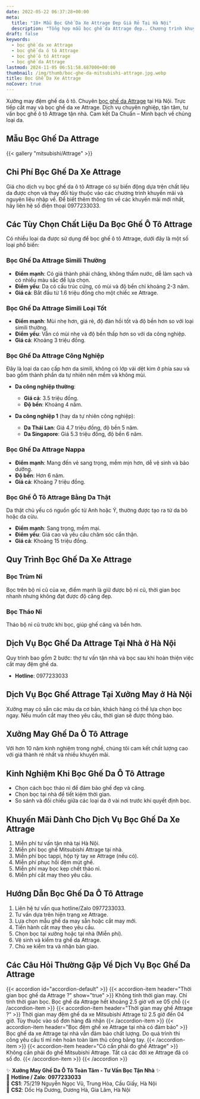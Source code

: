 ```yaml
---
date: 2022-05-22 06:37:28+00:00
meta:
  title: "18+ Mẫu Bọc Ghế Da Xe Attrage Đẹp Giá Rẻ Tại Hà Nội"
  description: "Tổng hợp mẫu bọc ghế da Attrage đẹp.. Chương trình khuyến mãi bọc ghế Mitsubishi Attrage. Những kinh nghiệm bọc ghế ô tô Attrage. Bảng giá bọc ghế da xe Attrage"
draft: false
keywords:
  - bọc ghế da xe Attrage
  - bọc ghế da ô tô Attrage
  - bọc ghế ô tô Attrage
  - bọc ghế da Attrage
lastmod: 2024-11-05 06:51:58.687000+00:00
thumbnail: /img/thumb/boc-ghe-da-mitsubishi-attrage.jpg.webp
title: Bọc Ghế Da Xe Attrage
noCover: true
---
```


Xưởng may đệm ghế da ô tô. Chuyên [bọc ghế da Attrage](https://bocgheoto.vn/mitsubishi/boc-ghe-da-xe-attrage.html/) tại Hà Nội. Trực tiếp cắt may và bọc ghế da xe Attrage. Dịch vụ chuyên nghiệp, tận tâm, tư vấn bọc ghế ô tô Attrage tận nhà. Cam kết Da Chuẩn – Minh bạch về chủng loại da.

## Mẫu Bọc Ghế Da Attrage
{{< gallery "mitsubishi/Attrage" >}}

## Chi Phí Bọc Ghế Da Xe Attrage

Giá cho dịch vụ bọc ghế da ô tô Attrage có sự biến động dựa trên chất liệu da được chọn và thay đổi tùy thuộc vào các chương trình khuyến mãi và nguyên liệu nhập về. Để biết thêm thông tin về các khuyến mãi mới nhất, hãy liên hệ số điện thoại 0977233033.

## Các Tùy Chọn Chất Liệu Da Bọc Ghế Ô Tô Attrage

Có nhiều loại da được sử dụng để bọc ghế ô tô Attrage, dưới đây là một số loại phổ biến:

### Bọc Ghế Da Attrage Simili Thường
- **Điểm mạnh**: Có giá thành phải chăng, không thấm nước, dễ làm sạch và có nhiều màu sắc để lựa chọn.
- **Điểm yếu**: Da có cấu trúc cứng, có mùi và độ bền chỉ khoảng 2-3 năm.
- **Giá cả**: Bắt đầu từ 1.6 triệu đồng cho một chiếc xe Attrage.

### Bọc Ghế Da Attrage Simili Loại Tốt
- **Điểm mạnh**: Mùi nhẹ hơn, giá rẻ, độ đàn hồi tốt và độ bền hơn so với loại simili thường.
- **Điểm yếu**: Vẫn có mùi nhẹ và độ bền thấp hơn so với da công nghiệp.
- **Giá cả**: Khoảng 3 triệu đồng.

### Bọc Ghế Da Attrage Công Nghiệp
Đây là loại da cao cấp hơn da simili, không có lớp vải dệt kim ở phía sau và bao gồm thành phần da tự nhiên nên mềm và không mùi.

- **Da công nghiệp thường**:
  - **Giá cả**: 3.5 triệu đồng.
  - **Độ bền**: Khoảng 4 năm.
  
- **Da công nghiệp 1** (hay da tự nhiên công nghiệp):
  - **Da Thái Lan**: Giá 4.7 triệu đồng, độ bền 5 năm.
  - **Da Singapore**: Giá 5.3 triệu đồng, độ bền 6 năm.

### Bọc Ghế Da Attrage Nappa
- **Điểm mạnh**: Mang đến vẻ sang trọng, mềm mịn hơn, dễ vệ sinh và bảo dưỡng.
- **Độ bền**: Hơn 6 năm.
- **Giá cả**: Khoảng 7 triệu đồng.

### Bọc Ghế Ô Tô Attrage Bằng Da Thật
Da thật chủ yếu có nguồn gốc từ Anh hoặc Ý, thường được tạo ra từ da bò hoặc da cừu.
- **Điểm mạnh**: Sang trọng, mềm mại.
- **Điểm yếu**: Giá cao và yêu cầu chăm sóc cẩn thận.
- **Giá cả**: Khoảng 15 triệu đồng.

## Quy Trình Bọc Ghế Da Xe Attrage

### Bọc Trùm Nỉ
Bọc trên bộ nỉ cũ của xe, điểm mạnh là giữ được bộ nỉ cũ, thời gian bọc nhanh nhưng không đạt được độ căng đẹp.

### Bọc Tháo Nỉ
Tháo bộ nỉ cũ trước khi bọc, giúp ghế căng và bền hơn.

## Dịch Vụ Bọc Ghế Da Attrage Tại Nhà ở Hà Nội

Quy trình bao gồm 2 bước: thợ tư vấn tận nhà và bọc sau khi hoàn thiện việc cắt may đệm ghế da.

- **Hotline**: 0977233033

## Dịch Vụ Bọc Ghế Attrage Tại Xưởng May ở Hà Nội

Xưởng may có sẵn các màu da cơ bản, khách hàng có thể lựa chọn bọc ngay. Nếu muốn cắt may theo yêu cầu, thời gian sẽ được thông báo.

## Xưởng May Ghế Da Ô Tô Attrage

Với hơn 10 năm kinh nghiệm trong nghề, chúng tôi cam kết chất lượng cao với giá thành rẻ nhất và nhiều khuyến mãi.

## Kinh Nghiệm Khi Bọc Ghế Da Ô Tô Attrage

- Chọn cách bọc tháo nỉ để đảm bảo ghế đẹp và căng.
- Chọn bọc tại nhà để tiết kiệm thời gian.
- So sánh và đối chiếu giữa các loại da ở vài nơi trước khi quyết định bọc.

## Khuyến Mãi Dành Cho Dịch Vụ Bọc Ghế Da Xe Attrage

1. Miễn phí tư vấn tận nhà tại Hà Nội.
2. Miễn phí bọc ghế Mitsubishi Attrage tại nhà.
3. Miễn phí bọc tappi, hộp tỳ tay xe Attrage (nếu có).
4. Miễn phí phục hồi đệm mút ghế.
5. Miễn phí may bọc kẹp chết tháo nỉ.
6. Miễn phí cắt may theo yêu cầu.

## Hướng Dẫn Bọc Ghế Da Ô Tô Attrage

1. Liên hệ tư vấn qua hotline/Zalo 0977233033.
2. Tư vấn dựa trên hiện trạng xe Attrage.
3. Lựa chọn mẫu ghế da may sẵn hoặc cắt may mới.
4. Tiến hành cắt may theo yêu cầu.
5. Chọn bọc tại xưởng hoặc tại nhà (Miễn phí).
6. Vệ sinh và kiểm tra ghế da Attrage.
7. Chủ xe kiểm tra và nhận bàn giao.

## Các Câu Hỏi Thường Gặp Về Dịch Vụ Bọc Ghế Da Attrage

{{< accordion id="accordion-default" >}}
  {{< accordion-item header="Thời gian bọc ghế da Attrage ?" show="true" >}}
    Không tính thời gian may. Chỉ tính thời gian bọc. Bọc ghế da Attrage hết khoảng 2.5 giờ với xe 05 chỗ
  {{< /accordion-item >}}
  {{< accordion-item header="Thời gian may ghế Attrage ?" >}}
    Thời gian may đệm ghế da xe Mitsubishi Attrage từ 2.5 giờ đến 04 giờ. Tùy thuộc vào số đơn hàng đã nhận
  {{< /accordion-item >}}
  {{< accordion-item header="Bọc đệm ghế xe Attrage tại nhà có đảm bảo" >}}
    Bọc ghế da xe Attrage tại nhà vẫn đảm bảo chất lượng. Do quá trình thi công yêu cầu tỉ mỉ nên hoàn toàn làm thủ công bằng tay.
  {{< /accordion-item >}}
  {{< accordion-item header="Có cần phải đo ghế Attrage" >}}
    Không cần phải đo ghế Mitsubishi Attrage. Tất cả các đời xe Attrage đã có số đo.
  {{< /accordion-item >}}
{{< /accordion >}}

✨ **Xưởng May Ghế Da Ô Tô Toàn Tâm - Tư Vấn Bọc Tận Nhà** ✨  
📱 **Hotline / Zalo**: **0977233033**  
📍 **CS1**: 75/219 Nguyễn Ngọc Vũ, Trung Hòa, Cầu Giấy, Hà Nội  
📍 **CS2**: Dốc Hạ Dương, Dương Hà, Gia Lâm, Hà Nội